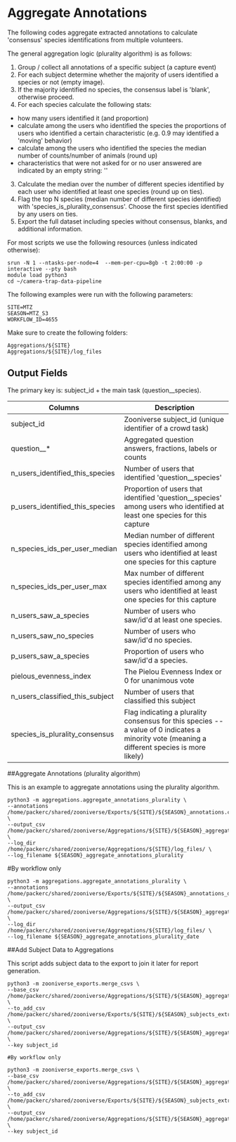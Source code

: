 # Aggregate Annotations
The following codes aggregate extracted annotations to calculate 'consensus' species identifications from multiple volunteers.

The general aggregation logic (plurality algorithm) is as follows:

1. Group / collect all annotations of a specific subject (a capture event)
2. For each subject determine whether the majority of users identified a species or not (empty image).
3. If the majority identified no species, the consensus label is 'blank', otherwise proceed.
4. For each species calculate the following stats:
  - how many users identified it (and proportion)
  - calculate among the users who identified the species the proportions of users who identified a certain characteristic (e.g. 0.9 may identified a 'moving' behavior)
  - calculate among the users who identified the species the median number of counts/number of animals (round up)
  - characteristics that were not asked for or no user answered are indicated by an empty string: ''
3. Calculate the median over the number of different species identified by each user who identified at least one species (round up on ties).
4. Flag the top N species (median number of different species identified) with 'species_is_plurality_consensus'. Choose the first species identified by any users on ties.
5. Export the full dataset including species without consensus, blanks, and additional information.


For most scripts we use the following resources (unless indicated otherwise):
```
srun -N 1 --ntasks-per-node=4  --mem-per-cpu=8gb -t 2:00:00 -p interactive --pty bash
module load python3
cd ~/camera-trap-data-pipeline
```

The following examples were run with the following parameters:
```
SITE=MTZ
SEASON=MTZ_S3
WORKFLOW_ID=4655
```

Make sure to create the following folders:
```
Aggregations/${SITE}
Aggregations/${SITE}/log_files
```

## Output Fields

The primary key is: subject_id + the main task (question__species).

| Columns   | Description |
| --------- | ----------- |
|subject_id | Zooniverse subject_id (unique identifier of a crowd task)
|question__* | Aggregated question answers, fractions, labels or counts
|n_users_identified_this_species | Number of users that identified 'question__species'
|p_users_identified_this_species | Proportion of users that identified 'question__species' among users who identified at least one species for this capture
|n_species_ids_per_user_median | Median number of different species identified among users who identified at least one species for this capture
|n_species_ids_per_user_max | Max number of different species identified among any users who identified at least one species for this capture
|n_users_saw_a_species| Number of users who saw/id'd at least one species.
|n_users_saw_no_species| Number of users who saw/id'd no species.
|p_users_saw_a_species| Proportion of users who saw/id'd a species.
|pielous_evenness_index| The Pielou Evenness Index or 0 for unanimous vote
|n_users_classified_this_subject | Number of users that classified this subject
|species_is_plurality_consensus | Flag indicating a plurality consensus for this species -- a value of 0 indicates a minority vote (meaning a different species is more likely)

##Aggregate Annotations (plurality algorithm)

This is an example to aggregate annotations using the plurality algorithm.

```
python3 -m aggregations.aggregate_annotations_plurality \
--annotations /home/packerc/shared/zooniverse/Exports/${SITE}/${SEASON}_annotations.csv \
--output_csv /home/packerc/shared/zooniverse/Aggregations/${SITE}/${SEASON}_aggregated_plurality_raw.csv \
--log_dir /home/packerc/shared/zooniverse/Aggregations/${SITE}/log_files/ \
--log_filename ${SEASON}_aggregate_annotations_plurality
```
#By workflow only

```
python3 -m aggregations.aggregate_annotations_plurality \
--annotations /home/packerc/shared/zooniverse/Exports/${SITE}/${SEASON}_annotations_date.csv \
--output_csv /home/packerc/shared/zooniverse/Aggregations/${SITE}/${SEASON}_aggregated_plurality_raw_date.csv \
--log_dir /home/packerc/shared/zooniverse/Aggregations/${SITE}/log_files/ \
--log_filename ${SEASON}_aggregate_annotations_plurality_date
```

##Add Subject Data to Aggregations

This script adds subject data to the export to join it later for report generation.

```
python3 -m zooniverse_exports.merge_csvs \
--base_csv /home/packerc/shared/zooniverse/Aggregations/${SITE}/${SEASON}_aggregated_plurality_raw.csv \
--to_add_csv /home/packerc/shared/zooniverse/Exports/${SITE}/${SEASON}_subjects_extracted.csv \
--output_csv /home/packerc/shared/zooniverse/Aggregations/${SITE}/${SEASON}_aggregated_plurality.csv \
--key subject_id
```

```
#By workflow only

python3 -m zooniverse_exports.merge_csvs \
--base_csv /home/packerc/shared/zooniverse/Aggregations/${SITE}/${SEASON}_aggregated_plurality_raw_date.csv \
--to_add_csv /home/packerc/shared/zooniverse/Exports/${SITE}/${SEASON}_subjects_extracted.csv \
--output_csv /home/packerc/shared/zooniverse/Aggregations/${SITE}/${SEASON}_aggregated_plurality_date.csv \
--key subject_id

```
